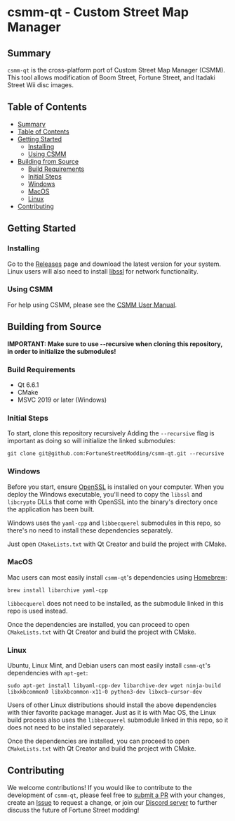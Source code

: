 # csmm-qt - Custom Street Map Manager
## Summary
`csmm-qt` is the cross-platform port of Custom Street Map Manager (CSMM). This tool allows modification of Boom Street, Fortune Street, and Itadaki Street Wii disc images.
## Table of Contents
* [Summary](#summary)
* [Table of Contents](#table-of-contents)
* [Getting Started](#getting-started)
    * [Installing](#installing)
    * [Using CSMM](#using-csmm)
* [Building from Source](#building-from-source)
    * [Build Requirements](#build-requirements)
    * [Initial Steps](#initial-steps)
    * [Windows](#windows)
    * [MacOS](#macos)
    * [Linux](#linux)
* [Contributing](#contributing)
## Getting Started
### Installing
Go to the [Releases](https://github.com/FortuneStreetModding/csmm-qt/releases) page and download the latest version for your system. Linux users will also need to install [libssl](https://packages.ubuntu.com/focal-updates/libssl1.1) for network functionality.

### Using CSMM
For help using CSMM, please see the [CSMM User Manual](https://github.com/FortuneStreetModding/fortunestreetmodding.github.io/wiki/CSMM-User-Manual).

## Building from Source

**IMPORTANT: Make sure to use --recursive when cloning this repository, in order to initialize the submodules!**

### Build Requirements

- Qt 6.6.1
- CMake
- MSVC 2019 or later (Windows)

### Initial Steps
To start, clone this repository recursively Adding the `--recursive` flag is important as doing so will initialize the linked submodules:

`git clone git@github.com:FortuneStreetModding/csmm-qt.git --recursive`

### Windows
Before you start, ensure [OpenSSL](https://www.openssl.org/) is installed on your computer. When you deploy the Windows executable, you'll need to copy the `libssl` and `libcrypto` DLLs that come with OpenSSL into the binary's directory once the application has been built.

Windows uses the `yaml-cpp` and `libbecquerel` submodules in this repo, so there's no need to install these dependencies separately.

Just open `CMakeLists.txt` with Qt Creator and build the project with CMake.

### MacOS
Mac users can most easily install `csmm-qt`'s dependencies using [Homebrew](https://brew.sh/):

`brew install libarchive yaml-cpp`

`libbecquerel` does not need to be installed, as the submodule linked in this repo is used instead.

Once the dependencies are installed, you can proceed to open `CMakeLists.txt` with Qt Creator and build the project with CMake.

### Linux
Ubuntu, Linux Mint, and Debian users can most easily install `csmm-qt`'s dependencies with `apt-get`:

`sudo apt-get install libyaml-cpp-dev libarchive-dev wget ninja-build libxkbcommon0 libxkbcommon-x11-0 python3-dev libxcb-cursor-dev`

Users of other Linux distributions should install the above dependencies with thier favorite package manager. Just as it is with Mac OS, the Linux build process also uses the `libbecquerel` submodule linked in this repo, so it does not need to be installed separately.

Once the dependencies are installed, you can proceed to open `CMakeLists.txt` with Qt Creator and build the project with CMake.

## Contributing
We welcome contributions! If you would like to contribute to the development of `csmm-qt`, please feel free to [submit a PR](https://github.com/FortuneStreetModding/csmm-qt/pulls) with your changes, create an [Issue](https://github.com/FortuneStreetModding/csmm-qt/issues) to request a change, or join our [Discord server](https://discord.gg/DE9Hn7T) to further discuss the future of Fortune Street modding!
